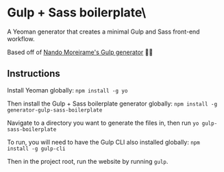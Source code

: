# Gulp + Sass boilerplate\

A Yeoman generator that creates a minimal Gulp and Sass front-end workflow.

Based off of [Nando Moreirame's Gulp generator](https://github.com/nandomoreirame/generator-gulp-boilerplate) 🙏🏼

## Instructions

Install Yeoman globally: `npm install -g yo`

Then install the Gulp + Sass boilerplate generator globally: `npm install -g generator-gulp-sass-boilerplate`

Navigate to a directory you want to generate the files in, then run `yo gulp-sass-boilerplate`

To run, you will need to have the Gulp CLI also installed globally:
`npm install -g gulp-cli`

Then in the project root, run the website by running `gulp`.
